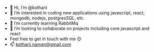 - 👋 Hi, I’m @kotharii
- 👀 I’m interested in coding new applications using javascript, react, mongodb, nodejs, postgresSQL, etc. 
- 🌱 I’m currently learning RabbitMq
- 🤝 I’m looking to collaborate on projects including core javascript and react
- Feel free to get in touch with me 😊
- 📫 kotharii.naman@gmail.com

<!---
kotharii/kotharii is a ✨ special ✨ repository because its `README.md` (this file) appears on your GitHub profile.
You can click the Preview link to take a look at your changes.
--->
